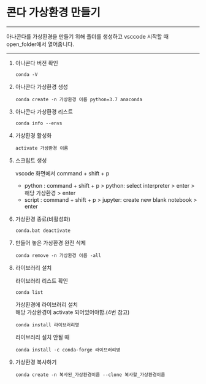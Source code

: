 # 콘다 가상환경 만들기

-----

아나콘다를 가상환경을 만들기 위해 폴더를 생성하고 vsccode 시작할 때 open_folder에서 열어줍니다.  

-----

1. 아나콘다 버전 확인

    ```terminal
    conda -V
    ```

2. 아나콘다 가상환경 생성

    ```terminal
    conda create -n 가상환경 이름 python=3.7 anaconda
    ```

3. 아나콘다 가상환경 리스트

    ```terminal
    conda info --envs 
    ```

4. 가상환경 활성화

    ```terminal
    activate 가상환경 이름
    ```

5. 스크립트 생성

    vscode 화면에서 command + shift + p  
    - python : command + shift + p > python: select interpreter > enter > 해당 가상환경 > enter  
    - script : command + shift + p > jupyter: create new blank notebook > enter  

6. 가상환경 종료(비활성화)

    ```terminal
    conda.bat deactivate
    ```

7. 만들어 놓은 가상환경 완전 삭제

    ```terminal
    conda remove -n 가상환경 이름 -all
    ```

8. 라이브러리 설치

    라이브러리 리스트 확인

    ```terminal
    conda list
    ```

    가상환경에 라이브러리 설치  
    해당 가상환경이 activate 되어있어야함.(4번 참고)

    ```terminal
    conda install 라이브러리명
    ```

    라이브러리 설치 안될 때

    ```terminal
    conda install -c conda-forge 라이브러리명
    ```

9. 가상환경 복사하기

    ``` terminal
    conda create -n 복사된_가상환경이름 --clone 복사할_가상환경이름
    ```
